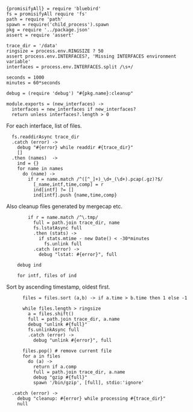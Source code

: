     {promisifyAll} = require 'bluebird'
    fs = promisifyAll require 'fs'
    path = require 'path'
    spawn = require('child_process').spawn
    pkg = require '../package.json'
    assert = require 'assert'

    trace_dir = '/data'
    ringsize = process.env.RINGSIZE ? 50
    assert process.env.INTERFACES?, 'Missing INTERFACES environment variable'
    interfaces = process.env.INTERFACES.split /\s+/

    seconds = 1000
    minutes = 60*seconds

    debug = (require 'debug') "#{pkg.name}:cleanup"

    module.exports = (new_interfaces) ->
      interfaces = new_interfaces if new_interfaces?
      return unless interfaces?.length > 0

For each interface, list of files.

      fs.readdirAsync trace_dir
      .catch (error) ->
        debug "#{error} while readdir #{trace_dir}"
        []
      .then (names)  ->
        ind = {}
        for name in names
          do (name) ->
            if r = name.match /^([^_]+)_\d+_(\d+).pcap(.gz)?$/
              [_name,intf,time,comp] = r
              ind[intf] ?= []
              ind[intf].push {name,time,comp}

Also cleanup files generated by mergecap etc.

            if r = name.match /^\.tmp/
              full = path.join trace_dir, name
              fs.lstatAsync full
              .then (stats) ->
                if stats.mtime - new Date() < -30*minutes
                  fs.unlink full
              .catch (error) ->
                debug "lstat: #{error}", full

        debug ind

        for intf, files of ind

Sort by ascending timestamp, oldest first.

          files = files.sort (a,b) -> if a.time > b.time then 1 else -1

          while files.length > ringsize
            a = files.shift()
            full = path.join trace_dir, a.name
            debug "unlink #{full}"
            fs.unlinkAsync full
            .catch (error) ->
              debug "unlink #{error}", full

          files.pop() # remove current file
          for a in files
            do (a) ->
              return if a.comp
              full = path.join trace_dir, a.name
              debug "gzip #{full}"
              spawn '/bin/gzip', [full], stdio:'ignore'

      .catch (error) ->
        debug "cleanup: #{error} while processing #{trace_dir}"
        null
